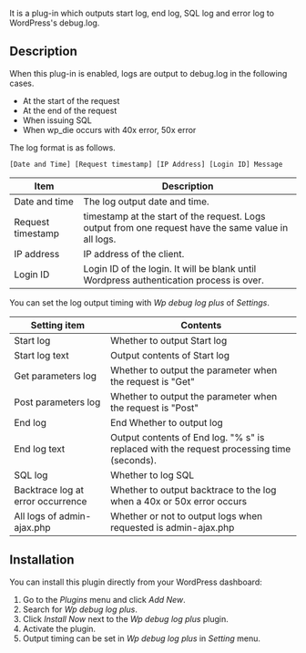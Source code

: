 It is a plug-in which outputs start log, end log, SQL log and error log to WordPress's debug.log.

## Description


When this plug-in is enabled, logs are output to debug.log in the following cases.
* At the start of the request
* At the end of the request
* When issuing SQL
* When wp_die occurs with 40x error, 50x error

The log format is as follows.
```
[Date and Time] [Request timestamp] [IP Address] [Login ID] Message
```
| Item | Description |
| ----- | ----- |
| Date and time | The log output date and time. |
| Request timestamp | timestamp at the start of the request. Logs output from one request have the same value in all logs. |
| IP address | IP address of the client. |
|Login ID | Login ID of the login. It will be blank until Wordpress authentication process is over. |

You can set the log output timing with *Wp debug log plus* of *Settings*.

| Setting item | Contents |
| ----- | ----- |
| Start log | Whether to output Start log |
| Start log text | Output contents of Start log |
| Get parameters log | Whether to output the parameter when the request is "Get" |
| Post parameters log | Whether to output the parameter when the request is "Post" |
| End log | End Whether to output log |
| End log text | Output contents of End log. "% s" is replaced with the request processing time (seconds). |
| SQL log | Whether to log SQL |
| Backtrace log at error occurrence | Whether to output backtrace to the log when a 40x or 50x error occurs |
| All logs of admin-ajax.php | Whether or not to output logs when requested is admin-ajax.php |

## Installation

You can install this plugin directly from your WordPress dashboard:

 1. Go to the *Plugins* menu and click *Add New*.
 2. Search for *Wp debug log plus*.
 3. Click *Install Now* next to the *Wp debug log plus* plugin.
 4. Activate the plugin.
 5. Output timing can be set in *Wp debug log plus* in *Setting* menu.
